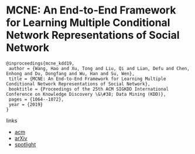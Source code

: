 # MCNE: An End-to-End Framework for Learning Multiple Conditional Network Representations of Social Network

```
@inproceedings{mcne_kdd19,
 author = {Wang, Hao and Xu, Tong and Liu, Qi and Lian, Defu and Chen, Enhong and Du, Dongfang and Wu, Han and Su, Wen},
 title = {MCNE: An End-to-End Framework for Learning Multiple Conditional Network Representations of Social Network},
 booktitle = {Proceedings of the 25th ACM SIGKDD International Conference on Knowledge Discovery \&\#38; Data Mining (KDD)},
 pages = {1064--1072},
 year = {2019}
}
```

links
- [acm](https://dl.acm.org/citation.cfm?id=3292500.3330931)
- [arXiv](https://arxiv.org/abs/1905.11013)
- [spotlight](https://www.youtube.com/watch?v=4KYLWyXB2Pk)
